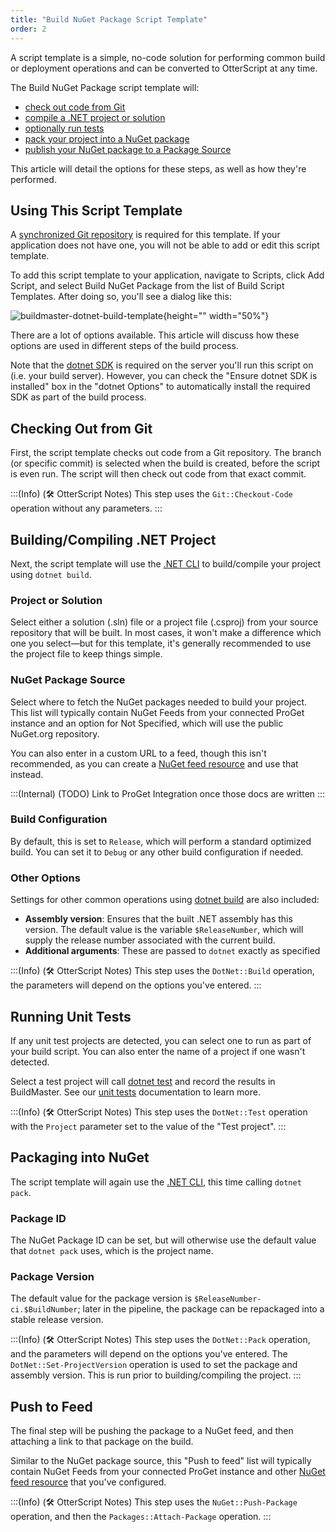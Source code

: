 ```yaml
---
title: "Build NuGet Package Script Template"
order: 2
---
```


A script template is a simple, no-code solution for performing common build or deployment operations and can be converted to OtterScript at any time. 

The Build NuGet Package script template will:
* [check out code from Git](#checking-out-from-git)
* [compile a .NET project or solution](#buildingcompiling.net-project)
* [optionally run tests](#running-unit-tests)
* [pack your project into a NuGet package](#packaging-into-nuget)
* [publish your NuGet package to a Package Source](#push-to-feed)

This article will detail the options for these steps, as well as how they're performed.

## Using This Script Template
A [synchronized Git repository](/docs/buildmaster/builds-continuous-integration/buildmaster-git-source-control#synchronized-git-repositories) is required for this template. If your application does not have one, you will not be able to add or edit this script template.

To add this script template to your application, navigate to Scripts, click  Add Script, and select Build NuGet Package from the list of Build Script Templates. After doing so, you'll see a dialog like this:

![buildmaster-dotnet-build-template](/resources/docs/buildmaster-create-nuget-script.png){height="" width="50%"}

There are a lot of options available. This article will discuss how these options are used in different steps of the build process.

Note that the [dotnet SDK](https://get.dot.net) is required on the server you'll run this script on (i.e. your build server). However, you can check the "Ensure dotnet SDK is installed" box in the "dotnet Options" to automatically install the required SDK as part of the build process.

## Checking Out from Git
First, the script template checks out code from a Git repository. The branch (or specific commit) is selected when the build is created, before the script is even run. The script will then check out code from that exact commit.

:::(Info) (🛠 OtterScript Notes)
This step uses the `Git::Checkout-Code` operation without any parameters.
:::

## Building/Compiling .NET Project
Next, the script template will use the [.NET CLI](https://learn.microsoft.com/en-us/dotnet/core/tools/) to build/compile your project using `dotnet build`.

### Project or Solution
Select either a solution (.sln) file or a project file (.csproj) from your source repository that will be built. In most cases, it won't make a difference which one you select—but for this template, it's generally recommended to use the project file to keep things simple.

### NuGet Package Source
Select where to fetch the NuGet packages needed to build your project. This list will typically contain NuGet Feeds from your connected ProGet instance and an option for Not Specified, which will use the public NuGet.org repository. 

You can also enter in a custom URL to a feed, though this isn't recommended, as you can create a [NuGet feed resource](/docs/buildmaster/configuring-for-your-team/buildmaster-administration-resource-credentials) and use that instead.

:::(Internal) (TODO)
Link to ProGet Integration once those docs are written
:::

### Build Configuration
By default, this is set to `Release`, which will perform a standard optimized build. You can set it to `Debug` or any other build configuration if needed.

### Other Options
Settings for other common operations using [dotnet build](https://learn.microsoft.com/en-us/dotnet/core/tools/dotnet-build) are also included:

* **Assembly version**: Ensures that the built .NET assembly has this version. The default value is the variable `$ReleaseNumber`, which will supply the release number associated with the current build.
* **Additional arguments**: These are passed to `dotnet` exactly as specified

:::(Info) (🛠 OtterScript Notes)
This step uses the `DotNet::Build` operation, the parameters will depend on the options you've entered.
:::

## Running Unit Tests
If any unit test projects are detected, you can select one to run as part of your build script. You can also enter the name of a project if one wasn't detected.

Select a test project will call [dotnet test](https://learn.microsoft.com/en-us/dotnet/core/tools/dotnet-test) and record the results in BuildMaster. See our [unit tests](/docs/buildmaster/builds-continuous-integration/automated-testing-verification/buildmaster-ci-cd-testing-and-verification-unit-tests)  documentation to learn more.

:::(Info) (🛠 OtterScript Notes)
This step uses the `DotNet::Test` operation with the `Project` parameter set to the value of the "Test project".
:::

## Packaging into NuGet
The script template will again use the [.NET CLI](https://learn.microsoft.com/en-us/dotnet/core/tools/), this time calling `dotnet pack`.

### Package ID
The NuGet Package ID can be set, but will otherwise use the default value that `dotnet pack` uses, which is the project name.

### Package Version
The default value for the package version is `$ReleaseNumber-ci.$BuildNumber`; later in the pipeline, the package can be repackaged into a stable release version.

:::(Info) (🛠 OtterScript Notes)
This step uses the `DotNet::Pack` operation, and the parameters will depend on the options you've entered. The `DotNet::Set-ProjectVersion` operation is used to set the package and assembly version. This is run prior to building/compiling the project.
:::

## Push to Feed
The final step will be pushing the package to a NuGet feed, and then attaching a link to that package on the build.

Similar to the NuGet package source, this "Push to feed" list will typically contain NuGet Feeds from your connected ProGet instance and other [NuGet feed resource](/docs/buildmaster/configuring-for-your-team/buildmaster-administration-resource-credentials) that you've configured.

:::(Info) (🛠 OtterScript Notes)
This step uses the `NuGet::Push-Package` operation, and then the `Packages::Attach-Package` operation.
:::




